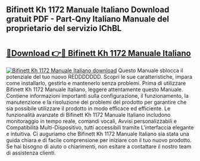 ## Bifinett Kh 1172 Manuale Italiano Download gratuit PDF - Part-Qny Italiano Manuale del proprietario del servizio lChBL

# <h2><a href="http://dfelxv.blite.top/?on=Bifinett+Kh+1172+Manuale+Italiano">🔗Download 👉🔴 Bifinett Kh 1172 Manuale Italiano</a></h2>

[![Bifinett Kh 1172 Manuale Italiano download](https://i.imgur.com/lujVjoI.png)](http://dfelxv.blite.top/?on=Bifinett+Kh+1172+Manuale+Italiano)
Questo Manuale sblocca il potenziale del tuo nuovo REDDDDDDD. Scopri le sue caratteristiche, impara come installarlo, gestirlo e mantenerlo senza problemi. Prima di utilizzare Bifinett Kh 1172 Manuale Italiano, leggere attentamente questo Manuale. Contiene informazioni importanti sulla configurazione, il funzionamento, la manutenzione e la risoluzione dei problemi del prodotto per garantire che sia possibile utilizzare il prodotto in modo efficace ed efficiente. Le funzionalità avanzate di Bifinett Kh 1172 Manuale Italiano includono monitoraggio in tempo reale, comandi vocali, Avvisi personalizzabili e Compatibilità Multi-Dispositivo, tutti accessibili tramite L'interfaccia elegante e intuitiva. Ci auguriamo che Bifinett Kh 1172 Manuale Italiano sia stata una guida chiara e di facile comprensione per iniziare con il tuo nuovo prodotto. Se hai bisogno di aiuto o chiarimenti, non esitare a contattare il nostro team di assistenza clienti.
